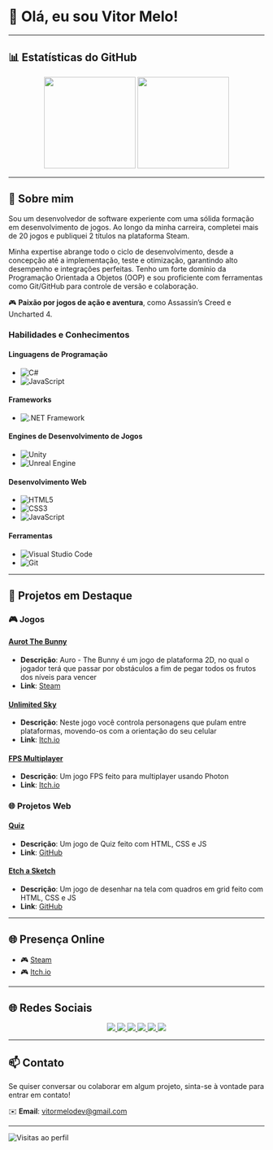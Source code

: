 # 👋 Olá, eu sou Vitor Melo!

---

## 📊 Estatísticas do GitHub

<div align="center">
  <img height="180em" src="https://github-readme-stats.vercel.app/api?username=VitorMeloDev&show_icons=true&theme=radical&include_all_commits=true&count_private=true&hide=html,css"/>
  <img height="180em" src="https://github-readme-stats.vercel.app/api/top-langs/?username=VitorMeloDev&layout=compact&langs_count=7&theme=radical&hide=html,css"/>
</div>

---

## 🌟 Sobre mim

Sou um desenvolvedor de software experiente com uma sólida formação em desenvolvimento de jogos. Ao longo da minha carreira, completei mais de 20 jogos e publiquei 2 títulos na plataforma Steam.

Minha expertise abrange todo o ciclo de desenvolvimento, desde a concepção até a implementação, teste e otimização, garantindo alto desempenho e integrações perfeitas. Tenho um forte domínio da Programação Orientada a Objetos (OOP) e sou proficiente com ferramentas como Git/GitHub para controle de versão e colaboração.

🎮 **Paixão por jogos de ação e aventura**, como Assassin’s Creed e Uncharted 4.


### Habilidades e Conhecimentos

#### Linguagens de Programação
- ![C#](https://img.shields.io/badge/-C%23-239120?style=flat-square&logo=c-sharp&logoColor=white)
- ![JavaScript](https://img.shields.io/badge/-JavaScript-F7DF1E?style=flat-square&logo=javascript&logoColor=black)

#### Frameworks
- ![.NET Framework](https://img.shields.io/badge/-.NET-5C2D91?style=flat-square&logo=.net&logoColor=white)

#### Engines de Desenvolvimento de Jogos
- ![Unity](https://img.shields.io/badge/-Unity-000000?style=flat-square&logo=unity&logoColor=white)
- ![Unreal Engine](https://img.shields.io/badge/-Unreal%20Engine-313131?style=flat-square&logo=unreal-engine&logoColor=white)

#### Desenvolvimento Web
- ![HTML5](https://img.shields.io/badge/-HTML5-E34F26?style=flat-square&logo=html5&logoColor=white)
- ![CSS3](https://img.shields.io/badge/-CSS3-1572B6?style=flat-square&logo=css3&logoColor=white)
- ![JavaScript](https://img.shields.io/badge/-JavaScript-F7DF1E?style=flat-square&logo=javascript&logoColor=black)

#### Ferramentas
- ![Visual Studio Code](https://img.shields.io/badge/-Visual%20Studio%20Code-007ACC?style=flat-square&logo=visual-studio-code&logoColor=white)
- ![Git](https://img.shields.io/badge/-Git-F05032?style=flat-square&logo=git&logoColor=white)


---

## 🚀 Projetos em Destaque

### 🎮 Jogos

#### [Aurot The Bunny](https://store.steampowered.com/app/1825180/Auro_The_Bunny/)
- **Descrição**: Auro - The Bunny é um jogo de plataforma 2D, no qual o jogador terá que passar por obstáculos a fim de pegar todos os frutos dos níveis para vencer
- **Link**: [Steam](https://store.steampowered.com/app/1825180/Auro_The_Bunny/)

#### [Unlimited Sky](https://vitor-melo-games.itch.io/unlimited-sky)
- **Descrição**: Neste jogo você controla personagens que pulam entre plataformas, movendo-os com a orientação do seu celular
- **Link**: [Itch.io](https://vitor-melo-games.itch.io/unlimited-sky)

#### [FPS Multiplayer](https://vitor-melo-games.itch.io/fps-multiplayer)
- **Descrição**: Um jogo FPS feito para multiplayer usando Photon
- **Link**: [Itch.io](https://vitor-melo-games.itch.io/fps-multiplayer)

### 🌐 Projetos Web

#### [Quiz](https://vitormelodev.github.io/Quiz/)
- **Descrição**: Um jogo de Quiz feito com HTML, CSS e JS
- **Link**: [GitHub](https://github.com/VitorMeloDev/Quiz)

#### [Etch a Sketch](https://vitormelodev.github.io/TOP_Project_Etch-a-Sketch/)
- **Descrição**: Um jogo de desenhar na tela com quadros em grid feito com HTML, CSS e JS
- **Link**: [GitHub](https://github.com/VitorMeloDev/TOP_Project_Etch-a-Sketch)

---

## 🌐 Presença Online

- 🎮 [Steam](https://store.steampowered.com/search/?developer=VM%20Games)
- 🎮 [Itch.io](https://vitor-melo-games.itch.io/)

---

## 🌐 Redes Sociais

<div align="center">
  <a href="https://www.linkedin.com/in/vítor-melo-dev" target="_blank">
    <img src="https://img.shields.io/badge/-LinkedIn-0077B5?style=for-the-badge&logo=linkedin&logoColor=white" />
  </a>
  <a href="https://www.linkedin.com/company/vm-games" target="_blank">
    <img src="https://img.shields.io/badge/-LinkedIn Page-0077B5?style=for-the-badge&logo=linkedin&logoColor=white" />
  </a>
  <a href="https://www.instagram.com/vm.games" target="_blank">
    <img src="https://img.shields.io/badge/-Instagram-E4405F?style=for-the-badge&logo=instagram&logoColor=white" />
  </a>
  <a href="https://twitter.com/melo_dev" target="_blank">
    <img src="https://img.shields.io/badge/-Twitter-1DA1F2?style=for-the-badge&logo=twitter&logoColor=white" />
  </a>
  <a href="https://www.tumblr.com/blog/vmdev" target="_blank">
    <img src="https://img.shields.io/badge/-Tumblr-36465D?style=for-the-badge&logo=tumblr&logoColor=white" />
  </a>
  <a href="https://imgur.com/user/VMDEV" target="_blank">
    <img src="https://img.shields.io/badge/-Imgur-1BB76E?style=for-the-badge&logo=imgur&logoColor=white" />
  </a>
</div>

---

## 📫 Contato

Se quiser conversar ou colaborar em algum projeto, sinta-se à vontade para entrar em contato!

✉️ **Email**: [vitormelodev@gmail.com](mailto:vitormelodev@gmail.com)

---

![Visitas ao perfil](https://komarev.com/ghpvc/?username=VitorMeloDev&color=brightgreen)
